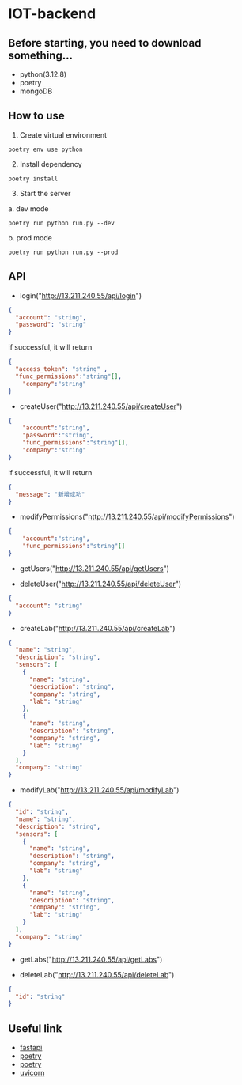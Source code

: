 # IOT-backend

## Before starting, you need to download something...

- python(3.12.8)
- poetry
- mongoDB

## How to use

1. Create virtual environment

```
poetry env use python
```

2. Install dependency

```
poetry install
```

3. Start the server

a. dev mode

```
poetry run python run.py --dev
```

b. prod mode

```
poetry run python run.py --prod
```

## API

- login("http://13.211.240.55/api/login")

```json
{
  "account": "string",
  "password": "string"
}
```

if successful, it will return

```json
{
  "access_token": "string" ,
  "func_permissions":"string"[],
    "company":"string"
}
```

- createUser("http://13.211.240.55/api/createUser")

```json
{
    "account":"string",
    "password":"string",
    "func_permissions":"string"[],
    "company":"string"
}
```

if successful, it will return

```json
{
  "message": "新增成功"
}
```

- modifyPermissions("http://13.211.240.55/api/modifyPermissions")

```json
{
    "account":"string",
    "func_permissions":"string"[]
}
```

- getUsers("http://13.211.240.55/api/getUsers")

- deleteUser("http://13.211.240.55/api/deleteUser")

```json
{
  "account": "string"
}
```

- createLab("http://13.211.240.55/api/createLab")

```json
{
  "name": "string",
  "description": "string",
  "sensors": [
    {
      "name": "string",
      "description": "string",
      "company": "string",
      "lab": "string"
    },
    {
      "name": "string",
      "description": "string",
      "company": "string",
      "lab": "string"
    }
  ],
  "company": "string"
}
```

- modifyLab("http://13.211.240.55/api/modifyLab")

```json
{
  "id": "string",
  "name": "string",
  "description": "string",
  "sensors": [
    {
      "name": "string",
      "description": "string",
      "company": "string",
      "lab": "string"
    },
    {
      "name": "string",
      "description": "string",
      "company": "string",
      "lab": "string"
    }
  ],
  "company": "string"
}
```

- getLabs("http://13.211.240.55/api/getLabs")

- deleteLab("http://13.211.240.55/api/deleteLab")

```json
{
  "id": "string"
}
```

## Useful link

- [fastapi](https://ithelp.ithome.com.tw/articles/10320028)
- [poetry](https://blog.kyomind.tw/python-poetry/)
- [poetry](https://realnewbie.com/coding/python/python-poetry/)
- [uvicorn](https://realnewbie.com/coding/python/introduction-to-uvicorn-high-performance-asgi-server/)
